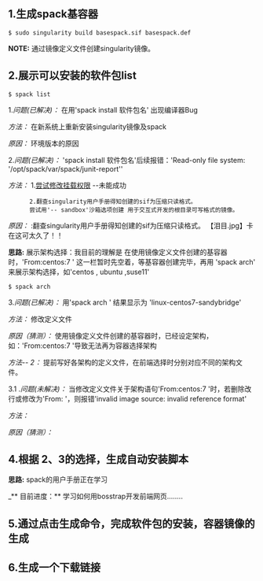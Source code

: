 

## 1.生成spack基容器 
 
```
$ sudo singularity build basespack.sif basespack.def
```

**NOTE:** 通过镜像定义文件创建singularity镜像。

## 2.展示可以安装的软件包list

```
$ spack list
```


1.*问题(已解决)：* 在用'spack install 软件包名' 出现编译器Bug 

*方法：* 在新系统上重新安装singularity镜像及spack 

*原因：* 环境版本的原因


2.*问题(已解决)：* 'spack install 软件包名'后续报错：'Read-only file system: '/opt/spack/var/spack/junit-report'' 

*方法：*  1.[尝试修改挂载权限](https://www.cnblogs.com/jxldjsn/p/11337990.html) --未能成功

          2.翻查singularity用户手册得知创建的sif为压缩只读格式。
          尝试用'-- sandbox'沙箱选项创建 用于交互式开发的根目录可写格式的镜像。 

*原因：* :翻查singularity用户手册得知创建的sif为压缩只读格式。 【泪目.jpg】卡在这可太久了！！



**思路:** 展示架构选择：我目前的理解是  在使用镜像定义文件创建的基容器时，'From:centos:7 ' 这一栏暂时先空着，等基容器创建完毕，再用 'spack arch'
来展示架构选择，如'centos , ubuntu ,suse11'

```
$ spack arch
```


3.*问题(已解决)：* 用'spack arch ' 结果显示为 'linux-centos7-sandybridge' 

*方法：* 修改定义文件 

*原因（猜测）：* 使用镜像定义文件创建的基容器时，已经设定架构，如：'From:centos:7 '导致无法再为容器选择架构

*方法-- 2：* 提前写好各架构的定义文件，在前端选择时分别对应不同的架构文件。


3.1 .*问题(未解决)：* 当修改定义文件关于架构语句'From:centos:7 '时，若删除改行或修改为'From:  '，则报错'invalid image source: invalid reference format'

*方法：* 

*原因（猜测）：* 


## 4.根据 2、3的选择，生成自动安装脚本

**思路:** spack的用户手册正在学习

_** 目前进度：**
学习如何用bosstrap开发前端网页........


## 5.通过点击生成命令，完成软件包的安装，容器镜像的生成




## 6.生成一个下载链接
